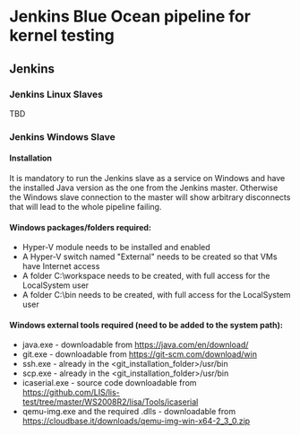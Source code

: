 # Jenkins Blue Ocean pipeline for kernel testing

## Jenkins

### Jenkins Linux Slaves
TBD

### Jenkins Windows Slave

#### Installation
It is mandatory to run the Jenkins slave as a service on Windows and have the installed Java version as the one from the Jenkins master.
Otherwise the Windows slave connection to the master will show arbitrary disconnects that will lead to the whole pipeline failing.

#### Windows packages/folders required:
  * Hyper-V module needs to be installed and enabled
  * A Hyper-V switch named "External" needs to be created so that VMs have Internet access
  * A folder C:\workspace needs to be created, with full access for the LocalSystem user
  * A folder C:\bin needs to be created, with full access for the LocalSystem user

#### Windows external tools required (need to be added to the system path):
  * java.exe - downloadable from https://java.com/en/download/
  * git.exe - downloadable from https://git-scm.com/download/win
  * ssh.exe - already in the <git_installation_folder>/usr/bin
  * scp.exe - already in the <git_installation_folder>/usr/bin
  * icaserial.exe - source code downloadable from https://github.com/LIS/lis-test/tree/master/WS2008R2/lisa/Tools/icaserial
  * qemu-img.exe and the required .dlls - downloadable from https://cloudbase.it/downloads/qemu-img-win-x64-2_3_0.zip
